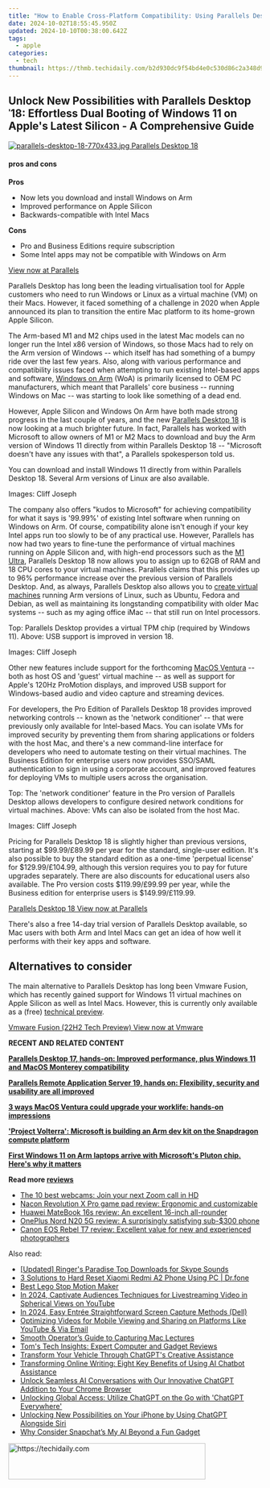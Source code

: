 ```yaml
---
title: "How to Enable Cross-Platform Compatibility: Using Parallels Desktop 18 for Windows 11 on Intel & Apple's M1 Chip"
date: 2024-10-02T18:55:45.950Z
updated: 2024-10-10T00:38:00.642Z
tags:
  - apple
categories:
  - tech
thumbnail: https://thmb.techidaily.com/b2d930dc9f54bd4e0c530d86c2a348d9ac40f0a9ccacade9f15d83732ceb2db8.jpg
---
```


## Unlock New Possibilities with Parallels Desktop ˈ18: Effortless Dual Booting of Windows 11 on Apple's Latest Silicon - A Comprehensive Guide

[![parallels-desktop-18-770x433.jpg](https://www.zdnet.com/a/img/2022/08/09/c1e5f734-6761-4b91-8014-7749f0e801f3/parallels-desktop-18-770x433.jpg) Parallels Desktop 18](https://www.anrdoezrs.net/links/9041660/type/dlg/sid/zd-%5F%5FCOM%5FCLICK%5FID%5F%5F-dtp/https://www.parallels.com/products/desktop/) 

#### pros and cons

**Pros** 
* Now lets you download and install Windows on Arm
* Improved performance on Apple Silicon
* Backwards-compatible with Intel Macs

**Cons** 
* Pro and Business Editions require subscription
* Some Intel apps may not be compatible with Windows on Arm

[View now at Parallels](https://www.anrdoezrs.net/links/9041660/type/dlg/sid/zd-%5F%5FCOM%5FCLICK%5FID%5F%5F-dtp/https://www.parallels.com/products/desktop/)

Parallels Desktop has long been the leading virtualisation tool for Apple customers who need to run Windows or Linux as a virtual machine (VM) on their Macs. However, it faced something of a challenge in 2020 when Apple announced its plan to transition the entire Mac platform to its home-grown Apple Silicon. 

The Arm-based M1 and M2 chips used in the latest Mac models can no longer run the Intel x86 version of Windows, so those Macs had to rely on the Arm version of Windows -- which itself has had something of a bumpy ride over the last few years. Also, along with various performance and compatibility issues faced when attempting to run existing Intel-based apps and software, [Windows on Arm](https://docs.microsoft.com/en-us/windows/arm/overview) (WoA) is primarily licensed to OEM PC manufacturers, which meant that Parallels' core business -- running Windows on Mac -- was starting to look like something of a dead end. 

However, Apple Silicon and Windows On Arm have both made strong progress in the last couple of years, and the new [Parallels Desktop 18](https://www.parallels.com/products/desktop/) is now looking at a much brighter future. In fact, Parallels has worked with Microsoft to allow owners of M1 or M2 Macs to download and buy the Arm version of Windows 11 directly from within Parallels Desktop 18 -- "Microsoft doesn't have any issues with that", a Parallels spokesperson told us. 

You can download and install Windows 11 directly from within Parallels Desktop 18\. Several Arm versions of Linux are also available.

Images: Cliff Joseph

The company also offers "kudos to Microsoft" for achieving compatibility for what it says is '99.99%' of existing Intel software when running on Windows on Arm. Of course, compatibility alone isn't enough if your key Intel apps run too slowly to be of any practical use. However, Parallels has now had two years to fine-tune the performance of virtual machines running on Apple Silicon and, with high-end processors such as the [M1 Ultra](https://www.apple.com/uk/newsroom/2022/03/apple-unveils-m1-ultra-the-worlds-most-powerful-chip-for-a-personal-computer/), Parallels Desktop 18 now allows you to assign up to 62GB of RAM and 18 CPU cores to your virtual machines. Parallels claims that this provides up to 96% performance increase over the previous version of Parallels Desktop. And, as always, Parallels Desktop also allows you to [create virtual machines](https://www.parallels.com/uk/products/desktop/resources/) running Arm versions of Linux, such as Ubuntu, Fedora and Debian, as well as maintaining its longstanding compatibility with older Mac systems -- such as my aging office iMac -- that still run on Intel processors. 

Top: Parallels Desktop provides a virtual TPM chip (required by Windows 11). Above: USB support is improved in version 18.

Images: Cliff Joseph

Other new features include support for the forthcoming [MacOS Ventura](https://www.zdnet.com/article/3-ways-macos-ventura-could-upgrade-your-worklife-hands-on-impressions/) \-- both as host OS and 'guest' virtual machine -- as well as support for Apple's 120Hz ProMotion displays, and improved USB support for Windows-based audio and video capture and streaming devices. 

For developers, the Pro Edition of Parallels Desktop 18 provides improved networking controls -- known as the 'network conditioner' -- that were previously only available for Intel-based Macs. You can isolate VMs for improved security by preventing them from sharing applications or folders with the host Mac, and there's a new command-line interface for developers who need to automate testing on their virtual machines. The Business Edition for enterprise users now provides SSO/SAML authentication to sign in using a corporate account, and improved features for deploying VMs to multiple users across the organisation. 

Top: The 'network conditioner' feature in the Pro version of Parallels Desktop allows developers to configure desired network conditions for virtual machines. Above: VMs can also be isolated from the host Mac.

Images: Cliff Joseph

Pricing for Parallels Desktop 18 is slightly higher than previous versions, starting at $99.99/£89.99 per year for the standard, single-user edition. It's also possible to buy the standard edition as a one-time 'perpetual license' for $129.99/£104.99, although this version requires you to pay for future upgrades separately. There are also discounts for educational users also available. The Pro version costs $119.99/£99.99 per year, while the Business edition for enterprise users is $149.99/£119.99\. 

[Parallels Desktop 18 View now at Parallels](https://www.anrdoezrs.net/links/9041660/type/dlg/sid/zd-%5F%5FCOM%5FCLICK%5FID%5F%5F-dtp/https://www.parallels.com/products/desktop/)

There's also a free 14-day trial version of Parallels Desktop available, so Mac users with both Arm and Intel Macs can get an idea of how well it performs with their key apps and software. 

##  Alternatives to consider

The main alternative to Parallels Desktop has long been Vmware Fusion, which has recently gained support for Windows 11 virtual machines on Apple Silicon as well as Intel Macs. However, this is currently only available as a (free) [technical preview](https://customerconnect.vmware.com/downloads/get-download?downloadGroup=FUS-PUBTP-22H2).

[Vmware Fusion (22H2 Tech Preview) View now at Vmware](https://imp.i263671.net/c/159047/811250/11461?&sharedId=zdnet&u=https%3A%2F%2Fblogs.vmware.com%2Fteamfusion%2F2022%2F07%2Fjust-released-vmware-fusion-22h2-tech-preview.html&subId1=zd-%5F%5FCOM%5FCLICK%5FID%5F%5F-dtp)

**RECENT AND RELATED CONTENT**

**[Parallels Desktop 17, hands-on: Improved performance, plus Windows 11 and MacOS Monterey compatibility](https://www.zdnet.com/product/parallels-desktop-17/)**

**[Parallels Remote Application Server 19, hands on: Flexibility, security and usability are all improved](https://www.zdnet.com/article/parallels-remote-application-server-19-hands-on/)**

**[3 ways MacOS Ventura could upgrade your worklife: hands-on impressions](https://www.zdnet.com/article/3-ways-macos-ventura-could-upgrade-your-worklife-hands-on-impressions/)**

**['Project Volterra': Microsoft is building an Arm dev kit on the Snapdragon compute platform](https://www.zdnet.com/article/project-volterra-microsoft-is-building-an-arm-dev-kit-on-the-snapdragon-compute-platform/)**

[**First Windows 11 on Arm laptops arrive with Microsoft's Pluton chip. Here's why it matters**](https://www.zdnet.com/article/first-windows-11-on-arm-laptops-arrive-with-microsofts-pluton-chip-heres-why-it-matters/)

**Read more [reviews](https://www.zdnet.com/reviews/)**

* [The 10 best webcams: Join your next Zoom call in HD](https://www.zdnet.com/article/best-webcam/)
* [Nacon Revolution X Pro game pad review: Ergonomic and customizable](https://www.zdnet.com/home-and-office/home-entertainment/nacon-revolution-x-pro-game-pad-review/)
* [Huawei MateBook 16s review: An excellent 16-inch all-rounder](https://www.zdnet.com/article/huawei-matebook-16s-review/)
* [OnePlus Nord N20 5G review: A surprisingly satisfying sub-$300 phone](https://www.zdnet.com/article/oneplus-nord-n20-5g-review/)
* [Canon EOS Rebel T7 review: Excellent value for new and experienced photographers](https://www.zdnet.com/article/canon-eos-rebel-t7-review/)

<ins class="adsbygoogle"
     style="display:block"
     data-ad-format="autorelaxed"
     data-ad-client="ca-pub-7571918770474297"
     data-ad-slot="1223367746"></ins>

<ins class="adsbygoogle"
     style="display:block"
     data-ad-client="ca-pub-7571918770474297"
     data-ad-slot="8358498916"
     data-ad-format="auto"
     data-full-width-responsive="true"></ins>

<span class="atpl-alsoreadstyle">Also read:</span>
<div><ul>
<li><a href="https://fox-hovers.techidaily.com/updated-ringers-paradise-top-downloads-for-skype-sounds/"><u>[Updated] Ringer's Paradise Top Downloads for Skype Sounds</u></a></li>
<li><a href="https://phone-solutions.techidaily.com/3-solutions-to-hard-reset-xiaomi-redmi-a2-phone-using-pc-drfone-by-drfone-reset-android-reset-android/"><u>3 Solutions to Hard Reset Xiaomi Redmi A2 Phone Using PC | Dr.fone</u></a></li>
<li><a href="https://ai-vdieo-software.techidaily.com/best-lego-stop-motion-maker/"><u>Best Lego Stop Motion Maker</u></a></li>
<li><a href="https://youtube-tips.techidaily.com/24-captivate-audiences-techniques-for-livestreaming-video-in-spherical-views-on-youtube/"><u>In 2024, Captivate Audiences Techniques for Livestreaming Video in Spherical Views on YouTube</u></a></li>
<li><a href="https://screen-capture.techidaily.com/in-2024-easy-entree-straightforward-screen-capture-methods-dell/"><u>In 2024, Easy Entrée Straightforward Screen Capture Methods (Dell)</u></a></li>
<li><a href="https://some-approaches.techidaily.com/optimizing-videos-for-mobile-viewing-and-sharing-on-platforms-like-youtube-and-via-email/"><u>Optimizing Videos for Mobile Viewing and Sharing on Platforms Like YouTube & Via Email</u></a></li>
<li><a href="https://screen-capture.techidaily.com/smooth-operators-guide-to-capturing-mac-lectures/"><u>Smooth Operator’s Guide to Capturing Mac Lectures</u></a></li>
<li><a href="https://ai-topics.techidaily.com/toms-tech-insights-expert-computer-and-gadget-reviews/"><u>Tom's Tech Insights: Expert Computer and Gadget Reviews</u></a></li>
<li><a href="https://tech-haven.techidaily.com/transform-your-vehicle-through-chatgpts-creative-assistance/"><u>Transform Your Vehicle Through ChatGPT's Creative Assistance</u></a></li>
<li><a href="https://tech-haven.techidaily.com/transforming-online-writing-eight-key-benefits-of-using-ai-chatbot-assistance/"><u>Transforming Online Writing: Eight Key Benefits of Using AI Chatbot Assistance</u></a></li>
<li><a href="https://tech-haven.techidaily.com/unlock-seamless-ai-conversations-with-our-innovative-chatgpt-addition-to-your-chrome-browser/"><u>Unlock Seamless AI Conversations with Our Innovative ChatGPT Addition to Your Chrome Browser</u></a></li>
<li><a href="https://tech-haven.techidaily.com/unlocking-global-access-utilize-chatgpt-on-the-go-with-chatgpt-everywhere/"><u>Unlocking Global Access: Utilize ChatGPT on the Go with 'ChatGPT Everywhere'</u></a></li>
<li><a href="https://tech-haven.techidaily.com/unlocking-new-possibilities-on-your-iphone-by-using-chatgpt-alongside-siri/"><u>Unlocking New Possibilities on Your iPhone by Using ChatGPT Alongside Siri</u></a></li>
<li><a href="https://tech-haven.techidaily.com/why-consider-snapchats-my-ai-beyond-a-fun-gadget/"><u>Why Consider Snapchat’s My AI Beyond a Fun Gadget</u></a></li>
</ul></div>

<!-- affiliate ads begin -->
<a href="https://aligracehair.sjv.io/c/5597632/2135373/19272" target="_top" id="2135373">
  <img src="//a.impactradius-go.com/display-ad/19272-2135373" border="0" alt="https://techidaily.com" width="392" height="72"/>
</a>
<img height="0" width="0" src="https://aligracehair.sjv.io/i/5597632/2135373/19272" style="position:absolute;visibility:hidden;" border="0" />
<!-- affiliate ads end -->

